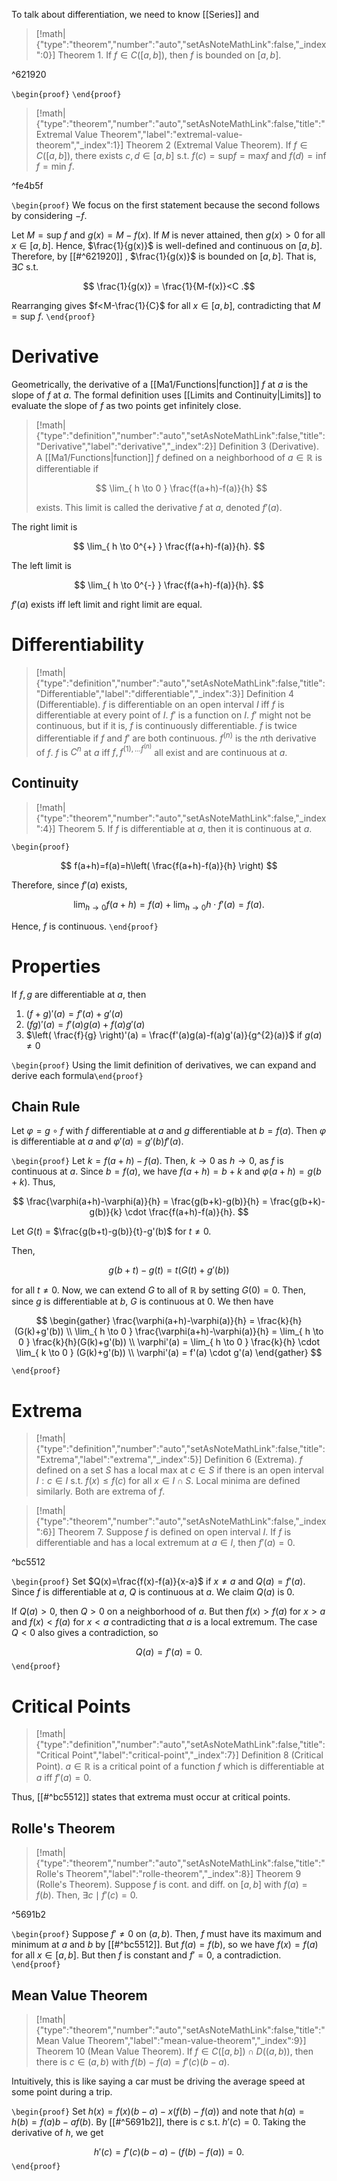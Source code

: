 To talk about differentiation, we need to know [[Series]] and 

> [!math|{"type":"theorem","number":"auto","setAsNoteMathLink":false,"_index":0}] Theorem 1.
> If $f \in C([a,b])$, then $f$ is bounded on $[a,b]$.

^621920

`\begin{proof}` `\end{proof}`

> [!math|{"type":"theorem","number":"auto","setAsNoteMathLink":false,"title":"Extremal Value Theorem","label":"extremal-value-theorem","_index":1}] Theorem 2 (Extremal Value Theorem).
> If $f \in C([a,b])$, there exists $c,d \in [a,b]$ s.t. $f(c)=\text{sup}f=\text{max}f$ and $f(d)=\text{inf }f=\text{min }f$.

^fe4b5f

`\begin{proof}` We focus on the first statement because the second follows by considering $-f$.

Let $M=\text{sup }f$ and $g(x)=M-f(x)$. If $M$ is never attained, then $g(x)>0$ for all $x \in [a,b]$. Hence, $\frac{1}{g(x)}$ is well-defined and continuous on $[a,b]$. Therefore, by [[#^621920]] , $\frac{1}{g(x)}$ is bounded on $[a,b]$. That is, $\exists C$ s.t.

$$
\frac{1}{g(x)} = \frac{1}{M-f(x)}<C
.$$

Rearranging gives $f<M-\frac{1}{C}$ for all $x \in [a,b]$, contradicting that $M=\text{sup }f$.
`\end{proof}`

# Derivative

Geometrically, the derivative of a [[Ma1/Functions|function]] $f$ at $a$ is the slope of $f$ at $a$. The formal definition uses [[Limits and Continuity|Limits]] to evaluate the slope of $f$ as two points get infinitely close.

> [!math|{"type":"definition","number":"auto","setAsNoteMathLink":false,"title":"Derivative","label":"derivative","_index":2}] Definition 3 (Derivative).
> A [[Ma1/Functions|function]] $f$ defined on a neighborhood of $a \in \mathbb{R}$ is differentiable if
>
> $$
> \lim_{ h \to 0 } \frac{f(a+h)-f(a)}{h}
> $$
> 
> exists. This limit is called the derivative $f$ at $a$, denoted $f'(a)$.

The right limit is

$$
\lim_{ h \to 0^{+} } \frac{f(a+h)-f(a)}{h}.
$$

The left limit is

$$
\lim_{ h \to 0^{-} } \frac{f(a+h)-f(a)}{h}.
$$

$f'(a)$ exists iff left limit and right limit are equal.

# Differentiability

> [!math|{"type":"definition","number":"auto","setAsNoteMathLink":false,"title":"Differentiable","label":"differentiable","_index":3}] Definition 4 (Differentiable).
> $f$ is differentiable on an open interval $I$ iff $f$ is differentiable at every point of $I$. $f'$ is a function on $I$. $f'$ might not be continuous, but if it is, $f$ is continuously differentiable. $f$ is twice differentiable if $f$ and $f'$ are both continuous. $f^{(n)}$ is the $n$th derivative of $f$. $f$ is $C^{n}$ at $a$ iff $f,f^{(1), \dots f^{(n)}}$ all exist and are continuous at $a$.

## Continuity

> [!math|{"type":"theorem","number":"auto","setAsNoteMathLink":false,"_index":4}] Theorem 5.
> If $f$ is differentiable at $a$, then it is continuous at $a$. 

`\begin{proof}` 

$$
f(a+h)=f(a)=h\left( \frac{f(a+h)-f(a)}{h} \right)
$$

Therefore, since $f'(a)$ exists, 

$$
\lim_{ h \to 0 } f(a+h) = f(a) + \lim_{ h \to 0 } h \cdot f'(a) = f(a).
$$

Hence, $f$ is continuous.
`\end{proof}`

# Properties

If $f,g$ are differentiable at $a$, then 

1. $(f+g)'(a)=f'(a)+g'(a)$
2. $(fg)'(a)=f'(a)g(a) +f(a)g'(a)$
3. $\left( \frac{f}{g} \right)'(a) = \frac{f'(a)g(a)-f(a)g'(a)}{g^{2}(a)}$ if $g(a)\neq 0$

`\begin{proof}` Using the limit definition of derivatives, we can expand and derive each formula`\end{proof}`

## Chain Rule

Let $\varphi=g\circ f$ with $f$ differentiable at $a$ and $g$ differentiable at $b=f(a)$. Then $\varphi$ is differentiable at $a$ and $\varphi'(a)=g'(b)f'(a)$.

`\begin{proof}` Let $k=f(a+h)-f(a)$. Then, $k\to 0$ as $h\to 0$, as $f$ is continuous at $a$. Since $b=f(a)$, we have $f(a+h)=b+k$ and $\varphi(a+h)=g(b+k)$. Thus,

$$
\frac{\varphi(a+h)-\varphi(a)}{h} = \frac{g(b+k)-g(b)}{h} = \frac{g(b+k)-g(b)}{k} \cdot \frac{f(a+h)-f(a)}{h}.
$$

Let $G(t)$ = $\frac{g(b+t)-g(b)}{t}-g'(b)$ for $t\neq 0$.

Then,

$$
g(b+t)-g(t)=t(G(t)+g'(b))
$$

for all $t\neq 0$. Now, we can extend $G$ to all of $\mathbb{R}$ by setting $G(0)=0$. Then, since $g$ is differentiable at $b$, $G$ is continuous at $0$. We then have

$$
\begin{gather}
\frac{\varphi(a+h)-\varphi(a)}{h} = \frac{k}{h}(G(k)+g'(b)) \\
\lim_{ h \to 0 } \frac{\varphi(a+h)-\varphi(a)}{h} = \lim_{ h \to 0 } \frac{k}{h}(G(k)+g'(b)) \\
\varphi'(a) = \lim_{ h \to 0 } \frac{k}{h} \cdot \lim_{ k \to 0 } (G(k)+g'(b)) \\
\varphi'(a) = f'(a) \cdot g'(a)
\end{gather}
$$

`\end{proof}`

# Extrema

> [!math|{"type":"definition","number":"auto","setAsNoteMathLink":false,"title":"Extrema","label":"extrema","_index":5}] Definition 6 (Extrema).
> $f$ defined on a set $S$ has a local max at $c \in S$ if there is an open interval $I: c \in I$ s.t. $f(x)\leq f(c)$ for all $x \in I \cap S$. Local minima are defined similarly. Both are extrema of $f$.

> [!math|{"type":"theorem","number":"auto","setAsNoteMathLink":false,"_index":6}] Theorem 7.
> Suppose $f$ is defined on open interval $I$. If $f$ is differentiable and has a local extremum at $a \in I$, then $f'(a)=0$.

^bc5512

`\begin{proof}` Set $Q(x)=\frac{f(x)-f(a)}{x-a}$ if $x\neq a$ and $Q(a)=f'(a)$. Since $f$ is differentiable at $a$, $Q$ is continuous at $a$. We claim $Q(a)$ is 0. 

If $Q(a)>0$, then $Q>0$ on a neighborhood of $a$. But then $f(x)>f(a)$ for $x>a$ and $f(x)<f(a)$ for $x<a$ contradicting that $a$ is a local extremum. The case $Q<0$ also gives a contradiction, so 

$$
Q(a)=f'(a)=0.
$$
`\end{proof}`

# Critical Points

> [!math|{"type":"definition","number":"auto","setAsNoteMathLink":false,"title":"Critical Point","label":"critical-point","_index":7}] Definition 8 (Critical Point).
> $a \in \mathbb{R}$ is a critical point of a function $f$ which is differentiable at $a$ iff $f'(a)=0$.

Thus, [[#^bc5512]] states that extrema must occur at critical points.

## Rolle's Theorem

> [!math|{"type":"theorem","number":"auto","setAsNoteMathLink":false,"title":"Rolle's Theorem","label":"rolle-theorem","_index":8}] Theorem 9 (Rolle's Theorem).
> Suppose $f$ is cont. and diff. on $[a,b]$ with $f(a)=f(b)$. Then, $\exists c\mid f'(c)=0$.

^5691b2

`\begin{proof}` Suppose $f'\neq 0$ on $(a,b)$. Then, $f$ must have its maximum and minimum at $a$ and $b$ by [[#^bc5512]]. But $f(a)=f(b)$, so we have $f(x)=f(a)$ for all $x \in [a,b]$. But then $f$ is constant and $f'=0$, a contradiction.
`\end{proof}`

## Mean Value Theorem

> [!math|{"type":"theorem","number":"auto","setAsNoteMathLink":false,"title":"Mean Value Theorem","label":"mean-value-theorem","_index":9}] Theorem 10 (Mean Value Theorem).
> If $f \in C([a,b]) \cap D((a,b))$, then there is $c \in (a,b)$ with $f(b)-f(a)=f'(c)(b-a)$. 

Intuitively, this is like saying a car must be driving the average speed at some point during a trip.

`\begin{proof}` Set $h(x)=f(x)(b-a)-x(f(b)-f(a))$ and note that $h(a)=h(b)=f(a)b-af(b)$. By [[#^5691b2]], there is $c$ s.t. $h'(c)=0$. Taking the derivative of $h$, we get

$$
h'(c)=f'(c)(b-a)-(f(b)-f(a)) = 0.
$$
`\end{proof}`

